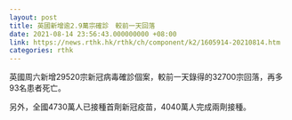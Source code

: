 ```yaml
---
layout: post
title: 英國新增逾2.9萬宗確診　較前一天回落
date: 2021-08-14 23:56:43.000000000 +08:00
link: https://news.rthk.hk/rthk/ch/component/k2/1605914-20210814.htm
categories: rthk
---
```


英國周六新增29520宗新冠病毒確診個案，較前一天錄得的32700宗回落，再多93名患者死亡。

另外，全國4730萬人已接種首劑新冠疫苗，4040萬人完成兩劑接種。
